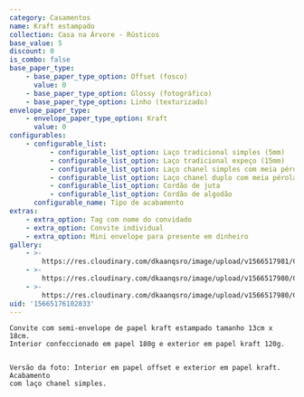 ```yaml
---
category: Casamentos
name: Kraft estampado
collection: Casa na Árvore - Rústicos
base_value: 5
discount: 0
is_combo: false
base_paper_type:
    - base_paper_type_option: Offset (fosco)
      value: 0
    - base_paper_type_option: Glossy (fotográfico)
    - base_paper_type_option: Linho (texturizado)
envelope_paper_type:
    - envelope_paper_type_option: Kraft
      value: 0
configurables:
    - configurable_list:
          - configurable_list_option: Laço tradicional simples (5mm)
          - configurable_list_option: Laço tradicional expeço (15mm)
          - configurable_list_option: Laço chanel simples com meia pérola
          - configurable_list_option: Laço chanel duplo com meia pérola
          - configurable_list_option: Cordão de juta
          - configurable_list_option: Cordão de algodão
      configurable_name: Tipo de acabamento
extras:
    - extra_option: Tag com nome do convidado
    - extra_option: Convite individual
    - extra_option: Mini envelope para presente em dinheiro
gallery:
    - >-
        https://res.cloudinary.com/dkaanqsro/image/upload/v1566517981/Casamentos/Modelo_kraft_estampado_1_rgmsrg.jpg
    - >-
        https://res.cloudinary.com/dkaanqsro/image/upload/v1566517980/Casamentos/Modelo_kraft_estampado_3_mze6ul.jpg
    - >-
        https://res.cloudinary.com/dkaanqsro/image/upload/v1566517980/Casamentos/Modelo_kraft_estampado_2_efqir1.jpg
uid: '15665176102833'
---
```


    Convite com semi-envelope de papel kraft estampado tamanho 13cm x 18cm.
    Interior confeccionado em papel 180g e exterior em papel kraft 120g.


    Versão da foto: Interior em papel offset e exterior em papel kraft. Acabamento
    com laço chanel simples.
